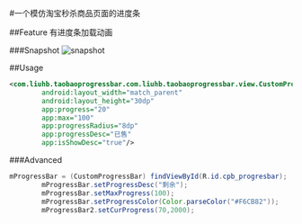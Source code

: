 #一个模仿淘宝秒杀商品页面的进度条

##Feature
有进度条加载动画

###Snapshot
![snapshot](https://github.com/liuhuibin/TaoBaoProgressBar/blob/master/.raw/snapshot3.gif)

##Usage

```XML
<com.liuhb.taobaoprogressbar.com.liuhb.taobaoprogressbar.view.CustomProgressBar
        android:layout_width="match_parent"
        android:layout_height="30dp"
        app:progress="20"
        app:max="100"
        app:progressRadius="8dp"
        app:progressDesc="已售"
        app:isShowDesc="true"/>
```

###Advanced

```Java
mProgressBar = (CustomProgressBar) findViewById(R.id.cpb_progresbar);
        mProgressBar.setProgressDesc("剩余");
        mProgressBar.setMaxProgress(100);
        mProgressBar.setProgressColor(Color.parseColor("#F6CB82"));
        mProgressBar2.setCurProgress(70,2000);
```
